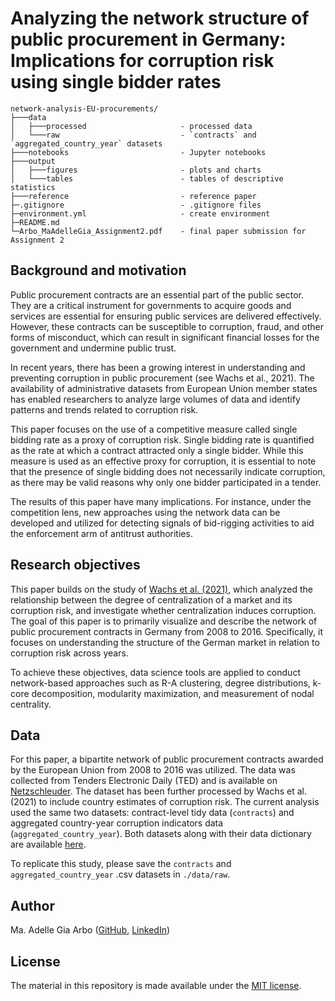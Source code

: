 # Analyzing the network structure of public procurement in Germany: Implications for corruption risk using single bidder rates

```
network-analysis-EU-procurements/
├───data                    
│   ├───processed                     - processed data
│   └───raw                           - `contracts` and `aggregated_country_year` datasets
├───notebooks                         - Jupyter notebooks
├───output
│   ├───figures                       - plots and charts
│   └───tables                        - tables of descriptive statistics
├───reference                         - reference paper
├─.gitignore                          - .gitignore files
├─environment.yml                     - create environment
├─README.md
└─Arbo_MaAdelleGia_Assignment2.pdf    - final paper submission for Assignment 2 
```

## Background and motivation
Public procurement contracts are an essential part of the public sector. They are a critical instrument for governments to acquire goods and services are essential for ensuring public services are delivered effectively. However, these contracts can be susceptible to corruption, fraud, and other forms of misconduct, which can result in significant financial losses for the government and undermine public trust.

In recent years, there has been a growing interest in understanding and preventing corruption in public procurement (see Wachs et al., 2021). The availability of administrative datasets from European Union member states has enabled researchers to analyze large volumes of data and identify patterns and trends related to corruption risk.

This paper focuses on the use of a competitive measure called single bidding rate as a proxy of corruption risk. Single bidding rate is quantified as the rate at which a contract attracted only a single bidder. While this measure is used as an effective proxy for corruption, it is essential to note that the presence of single bidding does not necessarily indicate corruption, as there may be valid reasons why only one bidder participated in a tender.

The results of this paper have many implications. For instance, under the competition lens, new approaches using the network data can be developed and utilized for detecting signals of bid-rigging activities to aid the enforcement arm of antitrust authorities.

## Research objectives
This paper builds on the study of [Wachs et al. (2021)](https://link.springer.com/article/10.1007/s41060-019-00204-1), which analyzed the relationship between the degree of centralization of a market and its corruption risk, and investigate whether centralization induces corruption. The goal of this paper is to primarily visualize and describe the network of public procurement contracts in Germany from 2008 to 2016. Specifically, it focuses on understanding the structure of the German market in relation to corruption risk across years. 

To achieve these objectives, data science tools are applied to conduct network-based approaches such as R-A clustering, degree distributions, k-core decomposition, modularity maximization, and measurement of nodal centrality.


## Data
For this paper, a bipartite network of public procurement contracts awarded by the European Union from 2008 to 2016 was utilized. The data was collected from Tenders Electronic Daily (TED) and is available on [Netzschleuder](https://networks.skewed.de/net/eu_procurements). The dataset has been further processed by Wachs et al. (2021) to include country estimates of corruption risk. The current analysis used the same two datasets: contract-level tidy data (`contracts`) and aggregated country-year corruption indicators data (`aggregated_country_year`). Both datasets along with their data dictionary are available [here](https://zenodo.org/record/3537986#.Xis4mC2ZNGV).

To replicate this study, please save the `contracts` and `aggregated_country_year` .csv datasets in `./data/raw`.

## Author

Ma. Adelle Gia Arbo ([GitHub](https://github.com/adellegia), [LinkedIn](https://www.linkedin.com/in/ma-adelle-gia-arbo/))

## License

The material in this repository is made available under the [MIT license](http://opensource.org/licenses/mit-license.php). 

